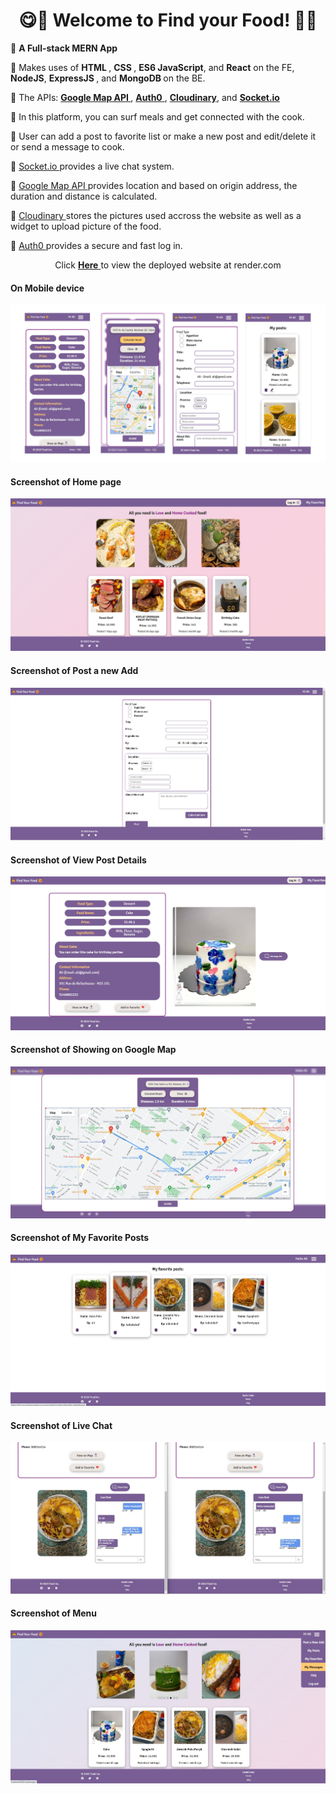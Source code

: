 <h1 align="center">😋🍲 Welcome to Find your Food! 🍲😋</h1>

<p>📌 <strong> A Full-stack MERN App </strong></p>
<p>📌 Makes uses of <strong>HTML </strong>, <strong>CSS </strong>, <strong> ES6 JavaScript</strong>, and <strong> React</strong> on the FE, <strong> NodeJS</strong>, <strong> ExpressJS </strong>, and <strong> MongoDB </strong> on the BE. </p>
<p>📌 The APIs:  <a href="https://developers.google.com/maps"> <strong>Google Map API </strong> </a>, <a href="https://auth0.com/docs/quickstart/spa/react/interactive"> <strong>Auth0</strong> </a>, <a href="https://cloudinary.com/documentation">  <strong>Cloudinary</strong></a>, and <a href="https://socket.io/"> <strong>Socket.io</strong> </a> </p>
<p>📌 In this platform, you can surf meals and get connected with the cook. </p>
<p>📌 User can add a post to favorite list or make a new post and edit/delete it or send a message to cook. </p>
<p>📌 <a href="https://socket.io/"> Socket.io </a> provides a live chat system. </p>
<p>📌 <a href="https://developers.google.com/maps"> Google Map API </a> provides location and based on origin address, the duration and distance is calculated. </p>
<p>📌 <a href="https://cloudinary.com/documentation"> Cloudinary </a> stores the pictures used accross the website as well as a widget to upload picture of the food. </p>
<p>📌 <a href="https://auth0.com/docs/quickstart/spa/react/interactive"> Auth0 </a> provides a secure and fast log in. </p>

<p align="center"> Click <a href="https://find-your-food.onrender.com"><strong> Here</strong> </a> to view the deployed website at render.com </p>

#### On Mobile device

![Screenshot of pages on mobile devices!](./client/src/assets/images/mobile-food.jpg "On Mobile device")

#### Screenshot of Home page

![Screenshot of home page!](./client/src/assets/images/find1.png "Home page")

#### Screenshot of Post a new Add

![Screenshot of Post a new Add!](./client/src/assets/images/food02.jpg "Post a new Add")

#### Screenshot of View Post Details

![View Post Details](./client/src/assets/images/food01.jpg "View Post Details")

#### Screenshot of Showing on Google Map

![Screenshot of Showing on Google Map!](./client/src/assets/images/find4.jpg "Showing on Google Map")

#### Screenshot of My Favorite Posts

![Screenshot of My Favorite Posts!](./client/src/assets/images/find5.jpg "My Favorite Posts")

#### Screenshot of Live Chat

![Screenshot of Live Chat!](./client/src/assets/images/find6.jpg "Live Chat")

#### Screenshot of Menu

![Screenshot of Menu!](./client/src/assets/images/slider2.jpg "Menu")

